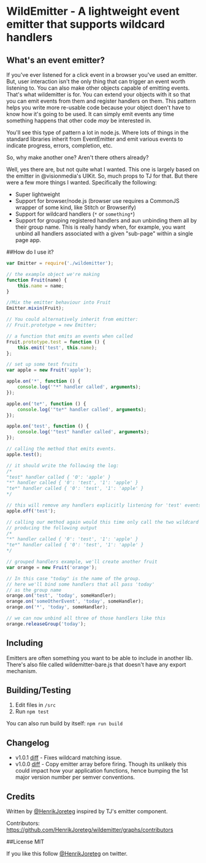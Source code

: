 # WildEmitter - A lightweight event emitter that supports wildcard handlers

## What's an event emitter?
If you've ever listened for a click event in a browser you've used an emitter. But, user interaction isn't the only thing that can trigger an event worth listening to. You can also make other objects capable of emitting events. That's what wildemitter is for. You can extend your objects with it so that you can emit events from them and register handlers on them. This pattern helps you write more re-usable code because your object doen't have to know how it's going to be used. It can simply emit events any time something happens that other code *may* be interested in.

You'll see this type of pattern a lot in node.js. Where lots of things in the standard libraries inherit from EventEmitter and emit various events to indicate progress, errors, completion, etc.

So, why make another one? Aren't there others already?

Well, yes there are, but not quite what I wanted. This one is largely based on the emitter in @visionmedia's UIKit. So, much props to TJ for that. But there were a few more things I wanted. Specifically the following:
- Super lightweight
- Support for browser/node.js (browser use requires a CommonJS wrapper of some kind, like Stitch or Browserify)
- Support for wildcard handlers (`*` or `something*`)
- Support for grouping registered handlers and aun unbinding them all by their group name. This is really handy when, for example, you want unbind all handlers associated with a given "sub-page" within a single page app. 

##How do I use it?

```js
var Emitter = require('./wildemitter');

// the example object we're making
function Fruit(name) {
    this.name = name;
}

//Mix the emitter behaviour into Fruit
Emitter.mixin(Fruit);

// You could alternatively inherit from emitter:
// Fruit.prototype = new Emitter;

// a function that emits an events when called
Fruit.prototype.test = function () {
    this.emit('test', this.name);
};

// set up some test fruits
var apple = new Fruit('apple');

apple.on('*', function () {
    console.log('"*" handler called', arguments);
});

apple.on('te*', function () {
    console.log('"te*" handler called', arguments);
});

apple.on('test', function () {
    console.log('"test" handler called', arguments);
});

// calling the method that emits events.
apple.test();

// it should write the following the log:
/*
"test" handler called { '0': 'apple' }
"*" handler called { '0': 'test', '1': 'apple' }
"te*" handler called { '0': 'test', '1': 'apple' }
*/

// this will remove any handlers explicitly listening for 'test' events.
apple.off('test');

// calling our method again would this time only call the two wildcard handlers
// producing the following output
/*
"*" handler called { '0': 'test', '1': 'apple' }
"te*" handler called { '0': 'test', '1': 'apple' }
*/

// grouped handlers example, we'll create another fruit
var orange = new Fruit('orange');

// In this case "today" is the name of the group.
// here we'll bind some handlers that all pass 'today'
// as the group name
orange.on('test', 'today', someHandler);
orange.on('someOtherEvent', 'today', someHandler);
orange.on('*', 'today', someHandler);

// we can now unbind all three of those handlers like this
orange.releaseGroup('today');
```

## Including

Emitters are often something you want to be able to include in another lib. There's also file called wildemitter-bare.js that doesn't have any export mechanism.

## Building/Testing

1. Edit files in `/src`
2. Run `npm test`

You can also run build by itself: `npm run build`

## Changelog

- v1.0.1 [diff](https://github.com/henrikjoreteg/wildemitter/compare/v1.0.0...v1.0.1) - Fixes wildcard matching issue.
- v1.0.0 [diff](https://github.com/henrikjoreteg/wildemitter/compare/v0.0.5...v1.0.0) - Copy emitter array before firing. Though its unlikely this could impact how your application functions, hence bumping the 1st major version number per semver conventions.

## Credits

Written by [@HenrikJoreteg](http://twitter.com/henrikjoreteg) inspired by TJ's emitter component. 

Contributors: https://github.com/HenrikJoreteg/wildemitter/graphs/contributors

##License
MIT

If you like this follow [@HenrikJoreteg](http://twitter.com/henrikjoreteg) on twitter.
